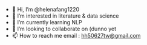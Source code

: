 - 👋 Hi, I’m @helenafang1220
- 👀 I’m interested in literature & data science
- 🌱 I’m currently learning NLP 
- 💞️ I’m looking to collaborate on (dunno yet 
- 📫 How to reach me email : hh50627tw@gmail.com

<!---
helenafang1220/helenafang1220 is a ✨ special ✨ repository because its `README.md` (this file) appears on your GitHub profile.
You can click the Preview link to take a look at your changes.
--->
